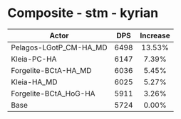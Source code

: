 # Composite - stm - kyrian
| Actor | DPS | Increase |
|---|:---:|:---:|
|Pelagos-LGotP_CM-HA_MD|6498|13.53%|
|Kleia-PC-HA|6147|7.39%|
|Forgelite-BCtA-HA_MD|6036|5.45%|
|Kleia-HA_MD|6025|5.27%|
|Forgelite-BCtA_HoG-HA|5911|3.26%|
|Base|5724|0.00%|
